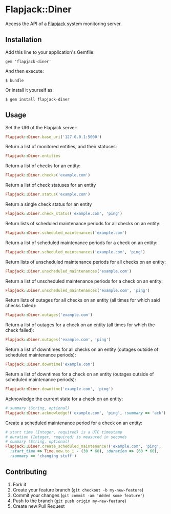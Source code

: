 # Flapjack::Diner

Access the API of a [Flapjack](http://flapjack-project.com/) system monitoring server.

## Installation

Add this line to your application's Gemfile:

    gem 'flapjack-diner'

And then execute:

    $ bundle

Or install it yourself as:

    $ gem install flapjack-diner

## Usage

Set the URI of the Flapjack server:

```ruby
Flapjack::Diner.base_uri('127.0.0.1:5000')
```

Return a list of monitored entities, and their statuses:

```ruby
Flapjack::Diner.entities
```

Return a list of checks for an entity:

```ruby
Flapjack::Diner.checks('example.com')
```

Return a list of check statuses for an entity

```ruby
Flapjack::Diner.status('example.com')
```

Return a single check status for an entity

```ruby
Flapjack::Diner.check_status('example.com', 'ping')
```

Return lists of scheduled maintenance periods for all checks on an entity:

```ruby
Flapjack::Diner.scheduled_maintenances('example.com')
```

Return a list of scheduled maintenance periods for a check on an entity:

```ruby
Flapjack::Diner.scheduled_maintenances('example.com', 'ping')
```

Return lists of unscheduled maintenance periods for all checks on an entity:

```ruby
Flapjack::Diner.unscheduled_maintenances('example.com')
```

Return a list of unscheduled maintenance periods for a check on an entity:

```ruby
Flapjack::Diner.unscheduled_maintenances('example.com', 'ping')
```

Return lists of outages for all checks on an entity (all times for which said checks failed):

```ruby
Flapjack::Diner.outages('example.com')
```

Return a list of outages for a check on an entity (all times for which the check failed):

```ruby
Flapjack::Diner.outages('example.com', 'ping')
```

Return a list of downtimes for all checks on an entity (outages outside of scheduled maintenance periods):

```ruby
Flapjack::Diner.downtime('example.com')
```

Return a list of downtimes for a check on an entity (outages outside of scheduled maintenance periods):

```ruby
Flapjack::Diner.downtime('example.com', 'ping')
```

Acknowledge the current state for a check on an entity:

```ruby
# summary (String, optional)
Flapjack::Diner.acknowledge!('example.com', 'ping', :summary => 'ack')
```

Create a scheduled maintenance period for a check on an entity:

```ruby
# start time (Integer, required) is a UTC timestamp
# duration (Integer, required) is measured in seconds
# summary (String, optional)
Flapjack::Diner.create_scheduled_maintenance!('example.com', 'ping',
  :start_time => Time.now.to_i - (30 * 60), :duration => (60 * 60),
  :summary => 'changing stuff')
```

## Contributing

1. Fork it
2. Create your feature branch (`git checkout -b my-new-feature`)
3. Commit your changes (`git commit -am 'Added some feature'`)
4. Push to the branch (`git push origin my-new-feature`)
5. Create new Pull Request
